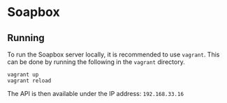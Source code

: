 # Soapbox

## Running

To run the Soapbox server locally, it is recommended to use `vagrant`. This can be done by running the following in the `vagrant` directory.

```console
vagrant up
vagrant reload
```

The API is then available under the IP address: `192.168.33.16`
